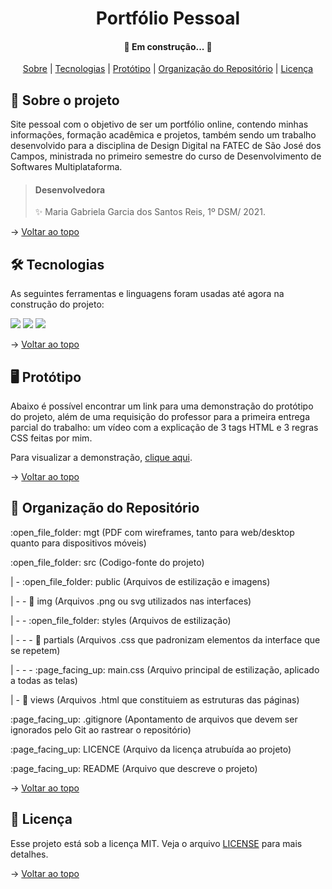 <span id="topo">

<h1 align="center"> 
	Portfólio Pessoal
</h1>

<h4 align="center"> 
	🚧  Em construção...  🚧
</h4>

<p align="center">
<a href="#sobre">Sobre</a> |
<a href="#tecs">Tecnologias</a> |
<a href="#prototipo">Protótipo</a> | 
<a href="#org">Organização do Repositório</a> |
<a href="#licenca">Licença</a> 
</p>

<span id="sobre">
  
## :bookmark_tabs: Sobre o projeto

Site pessoal com o objetivo de ser um portfólio online, contendo minhas informações, formação acadêmica e projetos, também sendo um trabalho desenvolvido para a disciplina de Design Digital na FATEC de São José dos Campos, ministrada no primeiro semestre do curso de Desenvolvimento de Softwares Multiplataforma.

> #### Desenvolvedora
> :sparkles: Maria Gabriela Garcia dos Santos Reis, 1º DSM/ 2021.

→ [Voltar ao topo](#topo)

<span id="tecs">
  
## 🛠 Tecnologias

As seguintes ferramentas e linguagens foram usadas até agora na construção do projeto:

<p align="center">

<img src="https://img.shields.io/badge/Figma-7e35a0?style=for-the-badge&logo=Figma&logoColor=white" /><a href="http://www.figma.com"></a><img>
<img src="https://img.shields.io/badge/CSS3-1572B6?style=for-the-badge&logo=css3&logoColor=whit" /><a href="https://developer.mozilla.org/pt-BR/docs/Web/CSS"></a><img>
<img src="https://img.shields.io/badge/HTML5-E34F26?style=for-the-badge&logo=html5&logoColor=white" /><a href="https://developer.mozilla.org/pt-BR/docs/Web/HTML"></a><img>
</p>

→ [Voltar ao topo](#topo)

<span id="prototipo">

## :desktop_computer: Protótipo

Abaixo é possível encontrar um link para uma demonstração do protótipo do projeto, além de uma requisição do professor para a primeira entrega parcial do trabalho: um vídeo com a explicação de 3 tags HTML e 3 regras CSS feitas por mim.

Para visualizar a demonstração, [clique aqui]().

→ [Voltar ao topo](#topo)

<span id="org">

## :pushpin: Organização do Repositório 
 <p> :open_file_folder: mgt (PDF com wireframes, tanto para web/desktop quanto para dispositivos móveis) </p>
 <p> :open_file_folder: src (Codigo-fonte do projeto)</p>
 <p> | - :open_file_folder: public (Arquivos de estilização e imagens)</p>
 <p> | - - 📁 img (Arquivos .png ou svg utilizados nas interfaces) </p>
 <p> | - - :open_file_folder: styles (Arquivos de estilização)</p>
 <p> | - - - 📁 partials (Arquivos .css que padronizam elementos da interface que se repetem) </p>
 <p> | - - - :page_facing_up: main.css (Arquivo principal de estilização, aplicado a todas as telas) </p>
 <p> | - 📁 views (Arquivos .html que constituiem as estruturas das páginas)</p>
 <p> :page_facing_up: .gitignore (Apontamento de arquivos que devem ser ignorados pelo Git ao rastrear o repositório) </p>
 <p> :page_facing_up: LICENCE (Arquivo da licença atrubuída ao projeto) </p>
 <p> :page_facing_up: README (Arquivo que descreve o projeto) </p>

→ [Voltar ao topo](#topo)

<span id="licenca">
  
## :page_with_curl: Licença

Esse projeto está sob a licença MIT. Veja o arquivo [LICENSE](https://www.notion.so/LICENSE.md) para mais detalhes.

→ [Voltar ao topo](#topo)